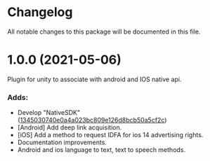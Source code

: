 # Changelog

All notable changes to this package will be documented in this file.



# 1.0.0 (2021-05-06)

Plugin for unity to associate with android and IOS native api.

### Adds:

- Develop "NativeSDK" ([1345030740e0a4a023bc809e126d8bcb50a5cf2c](https://github.com/QRSE/NativeSDKTest/commit/5b53409e6c08b58e8f6ef9d2377caa7f0b74693e))
- [Android] Add deep link acquisition.
- [iOS] Add a method to request IDFA for ios 14 advertising rights.
- Documentation improvements.
- Android and ios language to text, text to speech methods.
